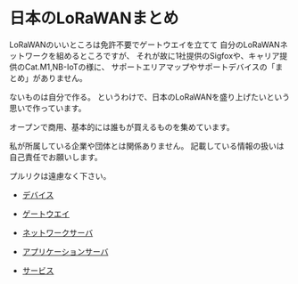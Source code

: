 日本のLoRaWANまとめ
===================

LoRaWANのいいところは免許不要でゲートウエイを立てて
自分のLoRaWANネットワークを組めるところですが、
それが故に1社提供のSigfoxや、キャリア提供のCat.M1,NB-IoTの様に、
サポートエリアマップやサポートデバイスの「まとめ」がありません。

ないものは自分で作る。
というわけで、日本のLoRaWANを盛り上げたいという思いで作っています。

オープンで商用、基本的には誰もが買えるものを集めています。

私が所属している企業や団体とは関係ありません。
記載している情報の扱いは自己責任でお願いします。

プルリクは遠慮なく下さい。

- [デバイス](https://github.com/tanupoo/lorawan-japan/tree/master/device/)

- [ゲートウエイ](https://github.com/tanupoo/lorawan-japan/tree/master/gateway/)

- [ネットワークサーバ](https://github.com/tanupoo/lorawan-japan/tree/master/ns/)

- [アプリケーションサーバ](https://github.com/tanupoo/lorawan-japan/tree/master/as/)

- [サービス](https://github.com/tanupoo/lorawan-japan/tree/master/service/)
